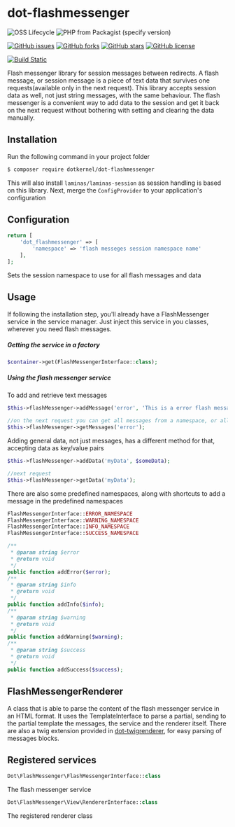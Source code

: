 # dot-flashmessenger


![OSS Lifecycle](https://img.shields.io/osslifecycle/dotkernel/dot-flashmessenger)
![PHP from Packagist (specify version)](https://img.shields.io/packagist/php-v/dotkernel/dot-flashmessenger/3.4.0)

[![GitHub issues](https://img.shields.io/github/issues/dotkernel/dot-flashmessenger)](https://github.com/dotkernel/dot-flashmessenger/issues)
[![GitHub forks](https://img.shields.io/github/forks/dotkernel/dot-flashmessenger)](https://github.com/dotkernel/dot-flashmessenger/network)
[![GitHub stars](https://img.shields.io/github/stars/dotkernel/dot-flashmessenger)](https://github.com/dotkernel/dot-flashmessenger/stargazers)
[![GitHub license](https://img.shields.io/github/license/dotkernel/dot-flashmessenger)](https://github.com/dotkernel/dot-flashmessenger/blob/3.4.0/LICENSE.md)

[![Build Static](https://github.com/dotkernel/dot-flashmessenger/actions/workflows/static-analysis.yml/badge.svg?branch=3.0)](https://github.com/dotkernel/dot-flashmessenger/actions/workflows/static-analysis.yml)


Flash messenger library for session messages between redirects. A flash message, or session message is a piece of text data that survives one requests(available only in the next request). 
This library accepts session data as well, not just string messages, with the same behaviour.
The flash messenger is a convenient way to add data to the session and get it back on the next request without bothering with setting and clearing the data manually.

## Installation

Run the following command in your project folder
```bash
$ composer require dotkernel/dot-flashmessenger
```

This will also install `laminas/laminas-session` as session handling is based on this library.
Next, merge the `ConfigProvider` to your application's configuration

## Configuration

```php
return [
    'dot_flashmessenger' => [
        'namespace' => 'flash messeges session namespace name'
    ],
];
```

Sets the session namespace to use for all flash messages and data

## Usage

If following the installation step, you'll already have a FlashMessenger service in the service manager.
Just inject this service in you classes, wherever you need flash messages.

##### Getting the service in a factory
```php
$container->get(FlashMessengerInterface::class);
```

##### Using the flash messenger service
To add and retrieve text messages
```php
$this->flashMessenger->addMessage('error', 'This is a error flash message');

//on the next request you can get all messages from a namespace, or all messages from all namespaces if namespace is omitted
$this->flashMessenger->getMessages('error');
```

Adding general data, not just messages, has a different method for that, accepting data as key/value pairs
```php
$this->flashMessenger->addData('myData', $someData);

//next request
$this->flashMessenger->getData('myData');
```

There are also some predefined namespaces, along with shortcuts to add a message in the predefined namespaces
```php
FlashMessengerInterface::ERROR_NAMESPACE
FlashMessengerInterface::WARNING_NAMESPACE 
FlashMessengerInterface::INFO_NAMESPACE 
FlashMessengerInterface::SUCCESS_NAMESPACE 
```

```php
/**
 * @param string $error
 * @return void
 */
public function addError($error);
/**
 * @param string $info
 * @return void
 */
public function addInfo($info);
/**
 * @param string $warning
 * @return void
 */
public function addWarning($warning);
/**
 * @param string $success
 * @return void
 */
public function addSuccess($success);
```

## FlashMessengerRenderer

A class that is able to parse the content of the flash messenger service in an HTML format. 
It uses the TemplateInterface to parse a partial, sending to the partial template the messages, the service and the renderer itself.
There are also a twig extension provided in [dot-twigrenderer](https://github.com/dotkernel/dot-twigrenderer), for easy parsing of messages blocks.

## Registered services

```php
Dot\FlashMessenger\FlashMessengerInterface::class
```

The flash messenger service

```php
Dot\FlashMessenger\View\RendererInterface::class
```

The registered renderer class